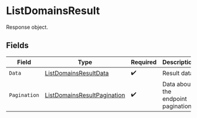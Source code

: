 # ListDomainsResult

Response object.


## Fields

| Field                                                                             | Type                                                                              | Required                                                                          | Description                                                                       |
| --------------------------------------------------------------------------------- | --------------------------------------------------------------------------------- | --------------------------------------------------------------------------------- | --------------------------------------------------------------------------------- |
| `Data`                                                                            | [ListDomainsResultData](../../models/shared/listdomainsresultdata.md)             | :heavy_check_mark:                                                                | Result data.                                                                      |
| `Pagination`                                                                      | [ListDomainsResultPagination](../../models/shared/listdomainsresultpagination.md) | :heavy_check_mark:                                                                | Data about the endpoint pagination.                                               |